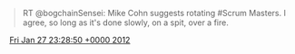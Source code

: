 > RT @bogchainSensei: Mike Cohn suggests rotating \#Scrum Masters\. I agree, so long as it's done slowly, on a spit, over a fire\.

<img src="../../media/tweet.ico" width="12" /> [Fri Jan 27 23:28:50 +0000 2012](https://twitter.com/DromerDenker/status/163040799548911616)